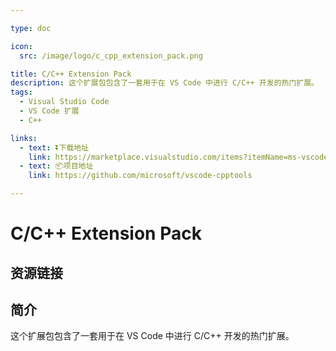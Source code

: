 ```yaml
---

type: doc

icon:
  src: /image/logo/c_cpp_extension_pack.png

title: C/C++ Extension Pack
description: 这个扩展包包含了一套用于在 VS Code 中进行 C/C++ 开发的热门扩展。
tags:
  - Visual Studio Code
  - VS Code 扩展
  - C++

links:
  - text: ⏬下载地址
    link: https://marketplace.visualstudio.com/items?itemName=ms-vscode.cpptools-extension-pack
  - text: 📦项目地址
    link: https://github.com/microsoft/vscode-cpptools

---
```


<ShowLogo />

# C/C++ Extension Pack

<ShowTags />

<ShowBreadcrumb />

## 资源链接

<ShowLinks />

## 简介

这个扩展包包含了一套用于在 VS Code 中进行 C/C++ 开发的热门扩展。
